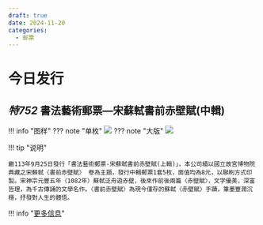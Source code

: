 ```yaml
---
draft: true
date: 2024-11-20
categories:
  - 邮票
---
```


# 今日发行

## *特752* 書法藝術郵票—宋蘇軾書前赤壁賦(中輯)

!!! info "图样"
    ??? note "单枚"
        ![](https://www.post.gov.tw/post/FileCenter/post_ww2/stamp_pic/stamp_bpic/D752II_01.6-752.10.jpg)
    ??? note "大版"
        ![](https://www.post.gov.tw/post/FileCenter/post_ww2/stamp_pic/stamp_bpic/D752II_02.jpg)

!!! tip "说明"

    繼113年9月25日發行「書法藝術郵票-宋蘇軾書前赤壁賦(上輯)」，本公司續以國立故宮博物院典藏之宋蘇軾〈書前赤壁賦〉 卷為主題，發行中輯郵票1套5枚，面值均為8元，以聯刷方式印製。宋神宗元豐五年（1082年）蘇軾泛舟遊赤壁，後來作前後兩篇〈赤壁賦〉，文字優美，深富哲理，為千古傳誦的文學名作。〈書前赤壁賦〉為現今僅存的蘇軾〈赤壁賦〉手蹟，筆墨豐潤沉穩，抒發對人生的體悟。

!!! info "[更多信息](https://www.post.gov.tw/post/download/1120%E6%9B%B8%E6%B3%95%E8%97%9D%E8%A1%93%E9%83%B5%E7%A5%A8-%E5%AE%8B%E8%98%87%E8%BB%BE%E6%9B%B8%E5%89%8D%E8%B5%A4%E5%A3%81%E8%B3%A6%E4%B8%AD%E8%BC%AF.pdf)"